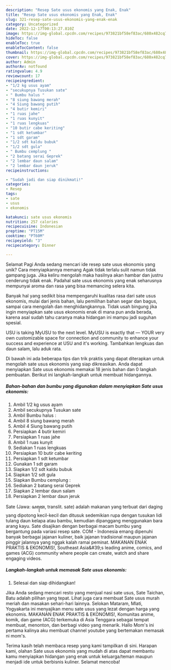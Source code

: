 ```yaml
---
description: "Resep Sate usus ekonomis yang Enak, Enak"
title: "Resep Sate usus ekonomis yang Enak, Enak"
slug: 321-resep-sate-usus-ekonomis-yang-enak-enak
category: Uncategorized
date: 2022-12-17T00:13:27.810Z
image: https://img-global.cpcdn.com/recipes/973821bf58ef83ac/680x482cq70/sate-usus-ekonomis-foto-resep-utama.jpg
hideToc: false
enableToc: true
enableTocContent: false
thumbnail: https://img-global.cpcdn.com/recipes/973821bf58ef83ac/680x482cq70/sate-usus-ekonomis-foto-resep-utama.jpg
cover: https://img-global.cpcdn.com/recipes/973821bf58ef83ac/680x482cq70/sate-usus-ekonomis-foto-resep-utama.jpg
author: Admin
authorAv: notfound
ratingvalue: 4.9
reviewcount: 17
recipeingredient:
- "1/2 kg usus ayam"
- "secukupnya Tusukan sate"
- " Bumbu halus "
- "8 siung bawang merah"
- "4 Siung bawang putih"
- "4 butir kemiri"
- "1 ruas jahe"
- "1 ruas kunyit"
- "1 ruas lengkuas"
- "10 butir cabe keriting"
- "1 sdt ketumbar"
- "1 sdt garam"
- "1/2 sdt kaldu bubuk"
- "1/2 sdt gula"
- " Bumbu cemplung "
- "2 batang serai Geprek"
- "2 lembar daun salam"
- "2 lembar daun jeruk"
recipeinstructions:

- "Sudah jadi dan siap dinikmati!"
categories:
- Resep
tags:
- sate
- usus
- ekonomis

katakunci: sate usus ekonomis 
nutrition: 257 calories
recipecuisine: Indonesian
preptime: "PT15M"
cooktime: "PT60M"
recipeyield: "3"
recipecategory: Dinner

---
```



Selamat Pagi Anda sedang mencari ide resep sate usus ekonomis yang unik? Cara menyiapkannya memang Agak tidak terlalu sulit namun tidak gampang juga. Jika keliru mengolah maka hasilnya akan hambar dan justru cenderung tidak enak. Padahal sate usus ekonomis yang enak seharusnya mempunyai aroma dan rasa yang bisa memancing selera kita.


Banyak hal yang sedikit bisa mempengaruhi kualitas rasa dari sate usus ekonomis, mulai dari jenis bahan, lalu pemilihan bahan segar dan bagus, sampai cara mengolah dan menghidangkannya. Tidak usah bingung jika ingin menyiapkan sate usus ekonomis enak di mana pun anda berada, karena asal sudah tahu caranya maka hidangan ini mampu jadi suguhan spesial.

USU is taking MyUSU to the next level. MyUSU is exactly that — YOUR very own customizable space for connection and community to enhance your success and experience at USU and it&#39;s working. Tambahkan lengkuas dan daun salam, lalu aduk rata.


Di bawah ini ada beberapa tips dan trik praktis yang dapat diterapkan untuk mengolah sate usus ekonomis yang siap dikreasikan. Anda dapat menyiapkan Sate usus ekonomis memakai 18 jenis bahan dan 0 langkah pembuatan. Berikut ini langkah-langkah untuk membuat hidangannya.

<!--inarticleads1-->

##### Bahan-bahan dan bumbu yang digunakan dalam menyiapkan Sate usus ekonomis:

1. Ambil 1/2 kg usus ayam
1. Ambil secukupnya Tusukan sate
1. Ambil  Bumbu halus :
1. Ambil 8 siung bawang merah
1. Ambil 4 Siung bawang putih
1. Persiapkan 4 butir kemiri
1. Persiapkan 1 ruas jahe
1. Ambil 1 ruas kunyit
1. Sediakan 1 ruas lengkuas
1. Persiapkan 10 butir cabe keriting
1. Persiapkan 1 sdt ketumbar
1. Gunakan 1 sdt garam
1. Siapkan 1/2 sdt kaldu bubuk
1. Siapkan 1/2 sdt gula
1. Siapkan  Bumbu cemplung :
1. Sediakan 2 batang serai Geprek
1. Siapkan 2 lembar daun salam
1. Persiapkan 2 lembar daun jeruk


Sate (Jawa: ꦱꦠꦺ, translit. sate) adalah makanan yang terbuat dari daging yang dipotong kecil-kecil dan ditusuk sedemikian rupa dengan tusukan lidi tulang daun kelapa atau bambu, kemudian dipanggang menggunakan bara arang kayu. Sate disajikan dengan berbagai macam bumbu yang bergantung pada variasi resep sate. COM - Indonesia emang dipenuhi banyak berbagai jajanan kuliner, baik jajanan tradisional maupun jajanan pinggir jalannya yang nggak kalah ramai peminat. MAKANAN ENAK PRAKTIS &amp; EKONOMIS!, Southeast Asia\&#39;s leading anime, comics, and games (ACG) community where people can create, watch and share engaging videos. 

<!--inarticleads2-->

##### Langkah-langkah untuk memasak Sate usus ekonomis:


1. Selesai dan siap dihidangkan!

Jika Anda sedang mencari resto yang menjual nasi sate usus, Sate Taichan, Batu adalah pilihan yang tepat. Lihat juga cara membuat Sate usus murah meriah dan masakan sehari-hari lainnya. Selokan Mataram, Mlati, Yogyakarta ini menyajikan menu sate usus yang lezat dengan harga yang ekonomis. MAKANAN ENAK PRAKTIS &amp; EKONOMIS!, Komunitas anime, komik, dan game (ACG) terkemuka di Asia Tenggara sebagai tempat membuat, menonton, dan berbagi video yang menarik. Hallo Mom&#39;s ini pertama kalinya aku membuat channel youtube yang bertemakan memasak ni mom&#39;s. 

Terima kasih telah membaca resep yang kami tampilkan di sini. Harapan kami, olahan Sate usus ekonomis yang mudah di atas dapat membantu kamu menyiapkan hidangan yang enak untuk keluarga/teman maupun menjadi ide untuk berbisnis kuliner. Selamat mencoba!
